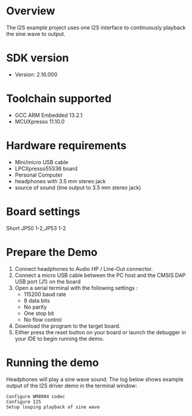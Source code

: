 Overview
========

The I2S example project uses one I2S interface to continuously playback the sine wave to output.

SDK version
===========
- Version: 2.16.000

Toolchain supported
===================
- GCC ARM Embedded  13.2.1
- MCUXpresso  11.10.0

Hardware requirements
=====================
- Mini/micro USB cable
- LPCXpresso55S36 board
- Personal Computer
- headphones with 3.5 mm stereo jack
- source of sound (line output to 3.5 mm stereo jack)

Board settings
==============
Short JP50 1-2,JP53 1-2

Prepare the Demo
================
1.  Connect headphones to Audio HP / Line-Out connector.
2.  Connect a micro USB cable between the PC host and the CMSIS DAP USB port (J1) on the board
3.  Open a serial terminal with the following settings :
    - 115200 baud rate
    - 8 data bits
    - No parity
    - One stop bit
    - No flow control
4.  Download the program to the target board.
5.  Either press the reset button on your board or launch the debugger in your IDE to begin running the demo.

Running the demo
================
Headphones will play a sine wave sound.
The log below shows example output of the I2S driver demo in the terminal window:
~~~~~~~~~~~~~~~~~~~~~~~~~~~~~~~~~~~
Configure WM8904 codec
Configure I2S
Setup looping playback of sine wave
~~~~~~~~~~~~~~~~~~~~~~~~~~~~~~~~~~~

